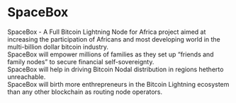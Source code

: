 # SpaceBox
SpaceBox - A Full Bitcoin Lightning Node for Africa project aimed at increasing the participation of Africans and most developing world in the multi-billion dollar bitcoin industry.  
SpaceBox will empower millions of families as they set up “friends and family nodes” to secure financial self-sovereignty.  
SpaceBox will help in driving Bitcoin Nodal distribution in regions hetherto unreachable.  
SpaceBox will birth more enthrepreneurs in the Bitcoin Lightning ecosystem than any other blockchain as routing node operators.
